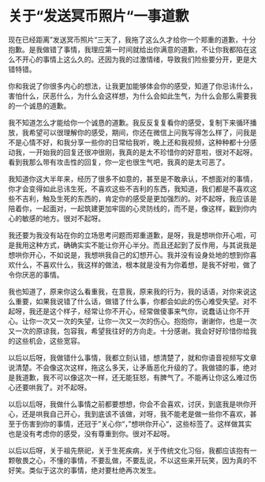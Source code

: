 # 关于“发送冥币照片“一事道歉

现在已经距离”发送冥币照片“三天了，我拖了这么久才给你一个郑重的道歉，十分抱歉。是我做错了事情，我理应第一时间就给出你满意的道歉，不让你我都陷在这么不开心的事情上这么久的。还因为我的过激情绪，导致我们险些要分开，更是大错特错。

你和我说了你很多内心的想法，让我更加能够体会你的感受，知道了你忌讳什么，害怕什么，厌恶什么，为什么会这样想，为什么会如此生气，为什么会那么需要我的一个诚恳的道歉。

我不知道怎么才能给你一个诚恳的道歉。我反反复复看你的感受，复制下来循环播放，我希望可以很理解你的感受，期间，你还在微信上问我写得怎么样了，问我是不是心情不好，和我分享一些你的日常给我听，晚上还和我视频，这种种都十分感动我，一开始我的回复还很冲很刚，我真的是太不珍惜你的好意啦，很对不起呀。看到我那么带有攻击性的回复，你一定也很生气吧，我真的是太可恶了。

我知道你这大半年来，经历了很多不如意的，甚至是不敢承认，不想面对的事情，你才会变得如此忌讳生死，不喜欢这些不吉利的东西，我知道，我们都是不喜欢这些不吉利，触及生死的东西的，肯定你的感受是更加强烈的。对不起呀，我应该是陪着你，一起面对，一起筑建更加牢固的心灵防线的，而不是，像这样，戳到你内心的敏感的地方。很对不起呀。

我还要为我没有站在你的立场思考问题而郑重道歉，是呀，我是想哄你开心啦，可是我用这种方式，确确实实不能让你开心半分。而且还起到了反作用，与其说我是想哄你开心，不如说是，我想哄我自己的幻想开心。我并没有设身处地的想到你喜欢什么，不喜欢什么，我这样的做法，根本就是没有为你着想，是我不好啦，做了令你厌恶的事情。

我也知道了，原来你这么看重我，在意我，原来我的行为，我的话语，对你来说这么重要，如果我说错了什么话，做错了什么事，你都会如此的伤心难受失望。对不起呀，我还是这个样子，经常让你不开心，经常做傻事来气你，说蠢话让你不开心。让你一次又一次的失望，让你一次又一次的伤心。抱抱你，谢谢你，也是一次又一次的原谅我，包容我，希望我往好的方向走。十分感谢。我会好好珍惜你给我的这些机会，这些宽容。

以后以后呀，我做错什么事情，我都立刻认错，想清楚了，就和你语音视频写文章说清楚。不会像这次这样，拖这么多天，让矛盾恶化升级的了。我做错的事，绝对是我道歉，我不可以像这次一样，还无能狂怒，有脾气了。不能再让你这么难过伤心还要哄我了。对不起呀。

以后以后呀，我做什么事情之前都要想想，你会不会喜欢，讨厌，到底我是哄你开心，还是哄我自己开心，我到底该不该做，对呀，我不能老是做一些你不喜欢，甚至于伤害到你的事情，还冠于”关心你“，”想哄你开心“，这些标签了。这样做其实也是没有考虑你的感受，没有尊重到你。很对不起呀。

以后以后呀，关于祖先祭祀，关于生死疾病，关于传统文化习俗，我都应该抱有一颗敬畏之心，不懂的事情，不要乱做，不要乱说，不以这些来开玩笑，因为真的不好笑。类似于这次的事情，绝对要杜绝再次发生。





